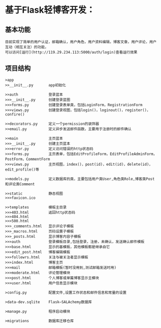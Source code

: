 # 基于Flask轻博客开发：
## 基本功能
	目前实现了简单的用户认证，邮箱确认，用户角色，用户资料编辑，博客文章，用户评论，用户互动（相互关注）的功能，
	可以访问[运行](http://119.29.234.113:5000/auth/login)查看运行效果

## 项目结构
	>app      	      
	>>__init__.py		app初始化
	
	>>auth				登录蓝本
	>>>__init__.py		创建登录蓝图
	>>>forms.py			创建登录表单类，包括LoginForm，RegistrationForm
	>>>views.py			创建登录视图，包括login()，loginout()，register()，confire()

	>>decorators.py		定义一个permission的装饰器
	>>email.py			定义异步发送邮件函数，主要用于注册时的邮件确认

	>>main				主页蓝本
	>>>__init__.py		创建主页蓝本
	>>>error.py			定义访问错误的http状态码
	>>>forms.py			主页表单，包括EditProfileForm，EditProfileAdminForm，PostForm，CommentForm
	>>>views.py			主页视图，index()，post(id)，edit(id)，delete(id)，edit_profile()等
	
	>>models.py			定义数据库的类，主要包括用户类User,角色类Role,博客类Post和评论类Comment

	>>static			静态视图
	>>>favicon.ico

	>>templates			模板主目录
	>>>403.html			返回http状态码
	>>>404.html
	>>>500.html
	>>>_comments.html	显示评论子模板
	>>>_macros.html		页码设置子模板
	>>>_posts.html		显示博客内容子模板
	>>>auth				登录模板目录,包括登录，注册，未确认，发送确认邮件模板
	>>>base.html		显示的基模板，其他模板都是继承自它
	>>>edit_post.html	博客编辑模板
	>>>follewrs.html	关注与被关注者显示模板
	>>>index.html		博客主页
	>>>mail				邮箱模板(暂时没用到,测试邮箱发送时用)
	>>>moderate.html	评论管理模块
	>>>post.html		个人博客或单篇博客显示主模块
	>>>user.html		用户信息显示模块

	>config.py			配置文件,设置工作状态和邮件信息和常量的设置

	>data-dev.sqlite	Flask—SALAchemy数据库
	
	>manage.py			程序启动模块
	
	>migrations			数据库迁移仓库
	
    




